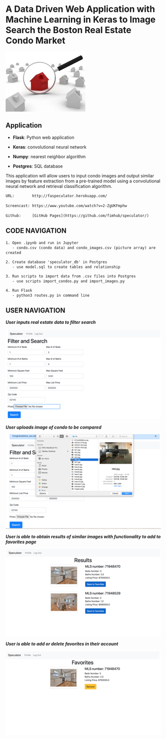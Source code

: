 A Data Driven Web Application with Machine Learning in Keras to Image Search the Boston Real Estate Condo Market
===
![picture](/img/glass.jpg)


Application
---

- **Flask**: Python web application

- **Keras**: convolutional neural network

- **Numpy**: nearest neighbor algorithm

- **Postgres**: SQL database

This application will allow users to input condo images and output similar images by feature extraction from a pre-trained model using a convolutional neural network and retrieval classification algorithm. 

```
URL:        http://faspeculator.herokuapp.com/

Screencast: https://www.youtube.com/watch?v=2-ZgUKFmphw

Github:     [GitHub Pages](https://github.com/fimhub/speculator/)
```


CODE NAVIGATION
---
```
1. Open .ipynb and run in Jupyter
   - condo.csv (condo data) and condo_images.csv (picture array) are created
```

```
2. Create database 'speculator_db' in Postgres 
   - use model.sql to create tables and relationship
```

```
3. Run scripts to import data from .csv files into Postgres
   - use scripts import_condos.py and import_images.py
```

```
4. Run Flask 
   - python3 routes.py in command line
```


USER NAVIGATION
---

***User inputs real estate data to filter search***

![picture](/img/Readme1inputs.png)

***User uploads image of condo to be compared***

![picture](/img/Readme2upload.png)

***User is able to obtain results of similar images with functionality to add to favorites page***

![picture](/img/Readme3results.png)

***User is able to add or delete favorites in their account***

![picture](/img/Readme4favs.png) 












